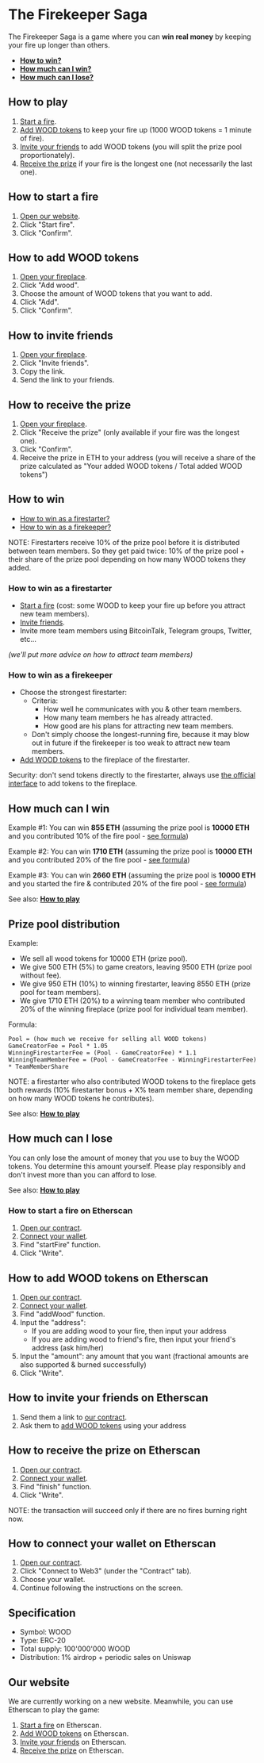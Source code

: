 # The Firekeeper Saga

The Firekeeper Saga is a game where you can **win real money** by keeping your fire up longer than others.

* **[How to win?](#how-to-win)**
* **[How much can I win?](#how-much-can-i-win)**
* **[How much can I lose?](#how-much-can-i-lose)**

## How to play

1. [Start a fire](#how-to-start-a-fire).
1. [Add WOOD tokens](#how-to-add-wood-tokens) to keep your fire up (1000 WOOD tokens = 1 minute of fire).
1. [Invite your friends](#how-to-invite-friends) to add WOOD tokens (you will split the prize pool proportionately).
1. [Receive the prize](#how-to-receive-the-prize) if your fire is the longest one (not necessarily the last one).

## How to start a fire

1. [Open our website](#our-website).
1. Click "Start fire".
1. Click "Confirm".

## How to add WOOD tokens

1. [Open your fireplace](#your-fireplace).
1. Click "Add wood".
1. Choose the amount of WOOD tokens that you want to add.
1. Click "Add".
1. Click "Confirm".

## How to invite friends

1. [Open your fireplace](#your-fireplace).
1. Click "Invite friends".
1. Copy the link.
1. Send the link to your friends.

## How to receive the prize

1. [Open your fireplace](#your-fireplace).
1. Click "Receive the prize" (only available if your fire was the longest one).
1. Click "Confirm".
1. Receive the prize in ETH to your address (you will receive a share of the prize calculated as "Your added WOOD tokens / Total added WOOD tokens")

## How to win

* [How to win as a firestarter?](#how-to-win-as-a-firestarter)
* [How to win as a firekeeper?](#how-to-win-as-a-firekeeper)

NOTE: Firestarters receive 10% of the prize pool before it is distributed between team members. So they get paid twice: 10% of the prize pool + their share of the prize pool depending on how many WOOD tokens they added.

### How to win as a firestarter

* [Start a fire](#how-to-start-a-fire) (cost: some WOOD to keep your fire up before you attract new team members).
* [Invite friends](#how-to-invite-friends).
* Invite more team members using BitcoinTalk, Telegram groups, Twitter, etc...

*(we'll put more advice on how to attract team members)*

### How to win as a firekeeper

* Choose the strongest firestarter:
  * Criteria:
    * How well he communicates with you & other team members.
    * How many team members he has already attracted.
    * How good are his plans for attracting new team members.
  * Don't simply choose the longest-running fire, because it may blow out in future if the firekeeper is too weak to attract new team members.
* [Add WOOD tokens](#how-to-add-wood-tokens) to the fireplace of the firestarter.

Security: don't send tokens directly to the firestarter, always use [the official interface](#our-website) to add tokens to the fireplace.

## How much can I win

Example #1: You can win **855 ETH** (assuming the prize pool is **10000 ETH** and you contributed 10% of the fire pool - [see formula](#prize-pool-distribution))

Example #2: You can win **1710 ETH** (assuming the prize pool is **10000 ETH** and you contributed 20% of the fire pool - [see formula](#prize-pool-distribution))

Example #3: You can win **2660 ETH** (assuming the prize pool is **10000 ETH** and you started the fire & contributed 20% of the fire pool - [see formula](#prize-pool-distribution))

See also: **[How to play](#how-to-play)**

## Prize pool distribution

Example:

* We sell all wood tokens for 10000 ETH (prize pool).
* We give 500 ETH (5%) to game creators, leaving 9500 ETH (prize pool without fee).
* We give 950 ETH (10%) to winning firestarter, leaving 8550 ETH (prize pool for team members).
* We give 1710 ETH (20%) to a winning team member who contributed 20% of the winning fireplace (prize pool for individual team member).

Formula:

```
Pool = (how much we receive for selling all WOOD tokens)
GameCreatorFee = Pool * 1.05
WinningFirestarterFee = (Pool - GameCreatorFee) * 1.1
WinningTeamMemberFee = (Pool - GameCreatorFee - WinningFirestarterFee) * TeamMemberShare
```

NOTE: a firestarter who also contributed WOOD tokens to the fireplace gets both rewards (10% firestarter bonus + X% team member share, depending on how many WOOD tokens he contributes).

See also: **[How to play](#how-to-play)**

## How much can I lose

You can only lose the amount of money that you use to buy the WOOD tokens. You determine this amount yourself. Please play responsibly and don't invest more than you can afford to lose.

See also: **[How to play](#how-to-play)**

### How to start a fire on Etherscan

1. [Open our contract](#link-to-etherscan).
1. [Connect your wallet](#how-to-connect-your-wallet-on-etherscan).
1. Find "startFire" function.
1. Click "Write". 

## How to add WOOD tokens on Etherscan

1. [Open our contract](#link-to-etherscan).
1. [Connect your wallet](#how-to-connect-your-wallet-on-etherscan).
1. Find "addWood" function.
1. Input the "address":
   * If you are adding wood to your fire, then input your address
   * If you are adding wood to friend's fire, then input your friend's address (ask him/her)
1. Input the "amount": any amount that you want (fractional amounts are also supported & burned successfully)
1. Click "Write". 

## How to invite your friends on Etherscan

1. Send them a link to [our contract](#link-to-etherscan).
1. Ask them to [add WOOD tokens](#how-to-add-wood-tokens-on-etherscan) using your address

## How to receive the prize on Etherscan

1. [Open our contract](#link-to-etherscan).
1. [Connect your wallet](#how-to-connect-your-wallet-on-etherscan).
1. Find "finish" function.
1. Click "Write".

NOTE: the transaction will succeed only if there are no fires burning right now. 

## How to connect your wallet on Etherscan

1. [Open our contract](#link-to-etherscan).
1. Click "Connect to Web3" (under the "Contract" tab).
1. Choose your wallet.
1. Continue following the instructions on the screen. 

## Specification

* Symbol: WOOD
* Type: ERC-20
* Total supply: 100'000'000 WOOD
* Distribution: 1% airdrop + periodic sales on Uniswap

## Our website

We are currently working on a new website. Meanwhile, you can use Etherscan to play the game:

1. [Start a fire](#how-to-start-a-fire-on-etherscan) on Etherscan.
1. [Add WOOD tokens](#how-to-add-wood-tokens-on-etherscan) on Etherscan.
1. [Invite your friends](#how-to-invite-friends-on-etherscan) on Etherscan.
1. [Receive the prize](#how-to-receive-the-prize-on-etherscan) on Etherscan.
